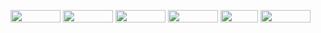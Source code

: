 <img src="https://user-images.githubusercontent.com/69461635/111620189-63c87a00-880c-11eb-9534-c460c8b1e664.png" width="80" height="20" /> <img src="https://user-images.githubusercontent.com/69461635/111620331-94101880-880c-11eb-92c1-f6249d153099.png" width="80" height="20"/> <img src="https://user-images.githubusercontent.com/69461635/111620093-498e9c00-880c-11eb-9222-ab0c3a9e2f95.png" width="80" height="20"/> <img src="https://user-images.githubusercontent.com/69461635/111620383-a4c08e80-880c-11eb-80c4-6b9389d06736.png" width="80" height="20"/> <img src="https://user-images.githubusercontent.com/69461635/111620651-03860800-880d-11eb-8614-b093167cef8c.png" width="60" height="20"/> <img src="https://user-images.githubusercontent.com/69461635/111620719-1a2c5f00-880d-11eb-985f-195526729aaa.png" width="80" height="20"/>

<!---
Gaurigharat/Gaurigharat is a ✨ special ✨ repository because its `README.md` (this file) appears on your GitHub profile.
You can click the Preview link to take a look at your changes.
--->
